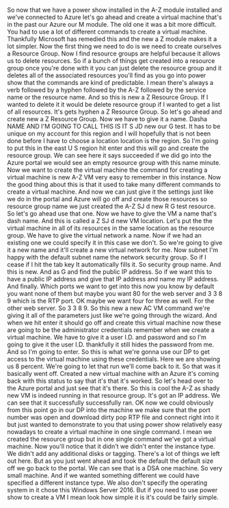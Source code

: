 So now that we have a power show installed in the A-Z module installed and we've connected to Azure
let's go ahead and create a virtual machine that's in the past our Azure our M module.
The old one it was a bit more difficult.
You had to use a lot of different commands to create a virtual machine.
Thankfully Microsoft has remedied this and the new a Z module makes it a lot simpler.
Now the first thing we need to do is we need to create ourselves a Resource Group.
Now I find resource groups are helpful because it allows us to delete resources.
So if a bunch of things get created into a resource group once you're done with it you can just delete
the resource group and it deletes all of the associated resources you'll find as you go into power show
that the commands are kind of predictable.
I mean there's always a verb followed by a hyphen followed by the A-Z followed by the service name or
the resource name.
And so this is new a Z Resource Group.
If I wanted to delete it it would be delete resource group if I wanted to get a list of all resources.
It's gets hyphen a Z Resource Group.
So let's go ahead and create new a Z Resource Group.
Now we have to give it a name.
Dasha NAME AND I'M GOING TO CALL THIS IS IT S JD new our G test.
It has to be unique on my account for this region and I will hopefully that is not been done before
I have to choose a location location is the region.
So I'm going to put this in the east U S region hit enter and this will go and create the resource group.
We can see here it says succeeded if we did go into the Azure portal we would see an empty resource
group with this name minute.
Now we want to create the virtual machine the command for creating a virtual machine is new A-Z VM very
easy to remember in this instance.
Now the good thing about this is that it used to take many different commands to create a virtual machine.
And now we can just give it the settings just like we do in the portal and Azure will go off and create
those resources so resource group name we just created the A-Z SJ d new R G test resource.
So let's go ahead use that one.
Now we have to give the VM a name that's dash name.
And this is called a Z SJ d new VM
location.
Let's put the the virtual machine in all of its resources in the same location as the resource group.
We have to give the virtual network a name.
Now if we had an existing one we could specify it in this case we don't.
So we're going to give it a new name and it'll create a new virtual network for me.
Now subnet
I'm happy with the default subnet name the network security group.
So if I cease if I hit the tab key It automatically fills it.
So security group name.
And this is new.
And as G
and find the public IP address.
So if we want this to have a public IP address and give that IP address and name my IP address.
And finally.
Which ports we want to get into this now you know by default you want none of them but maybe you want
80 for the web server and 3 3 8 9 which is the RTP port.
OK maybe we want four for three as well.
For the other web server.
So 3 3 8 9.
So this new a new AC VM command we're giving it all of the parameters just like we're going through
the wizard.
And when we hit enter it should go off and create this virtual machine
now these are going to be the administrator credentials remember when we create a virtual machine.
We have to give it a user I.D. and password and so I'm going to give it the user I.D.
thankfully it still hides the password from me.
And so I'm going to enter.
So this is what we're gonna use our DP to get access to the virtual machine using these credentials.
Here we are showing us 8 percent.
We're going to let that run we'll come back to it.
So that was it basically went off.
Created a new virtual machine with an Azure it's coming back with this status to say that it's that
it's worked.
So let's head over to the Azure portal and just see that it's there.
So this is cool the A-Z as shady new VM is indeed running in that resource group.
It's got an IP address.
We can see that it successfully successfully ran.
OK now we could obviously from this point go in our DP into the machine we make sure that the port number
was open and download dirty pop RTP file and connect right into it but just wanted to demonstrate to
you that using power show relatively easy nowadays to create a virtual machine in one single command.
I mean we created the resource group but in one single command we've got a virtual machine.
Now you'll notice that it didn't we didn't enter the instance type.
We didn't add any additional disks or tagging.
There's a lot of things we left out here.
But as you just went ahead and took the default the default size off we go back to the portal.
We can see that is a DSA one machine.
So very small machine.
And if we wanted something different we could have specified a different instance type.
We also don't specify the operating system in it chose this Windows Server 2016.
But if you need to use power show to create a VM I mean look how simple it is it's could be fairly simple.
